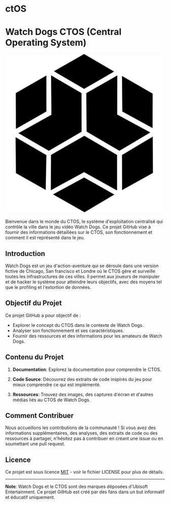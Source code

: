 # ctOS

# Watch Dogs CTOS (Central Operating System)

![Watch Dogs Logo](Assets\Pictures\Blume_black.png)

Bienvenue dans le monde du CTOS, le système d'exploitation centralisé qui contrôle la ville dans le jeu vidéo Watch Dogs. Ce projet GitHub vise à fournir des informations détaillées sur le CTOS, son fonctionnement et comment il est représenté dans le jeu.

## Introduction

Watch Dogs est un jeu d'action-aventure qui se déroule dans une version fictive de Chicago, San francisco et Londre où le CTOS gère et surveille toutes les infrastructures de ces villes. Il permet aux joueurs de manipuler et de hacker le système pour atteindre leurs objectifs, avec des moyens tel que le profiling et l'extortion de données.

## Objectif du Projet

Ce projet GitHub a pour objectif de :

- Explorer le concept du CTOS dans le contexte de Watch Dogs.
- Analyser son fonctionnement et ses caractéristiques.
- Fournir des ressources et des informations pour les amateurs de Watch Dogs.

## Contenu du Projet

1. **Documentation**: Explorez la documentation pour comprendre le CTOS.

2. **Code Source**: Découvrez des extraits de code inspirés du jeu pour mieux comprendre ce qui est implémenté.

3. **Ressources**: Trouvez des images, des captures d'écran et d'autres médias liés au CTOS de Watch Dogs.

## Comment Contribuer

Nous accueillons les contributions de la communauté ! Si vous avez des informations supplémentaires, des analyses, des extraits de code ou des ressources à partager, n'hésitez pas à contribuer en créant une issue ou en soumettant une pull request.

## Licence

Ce projet est sous licence [MIT](LICENSE) - voir le fichier LICENSE pour plus de détails.

---

**Note**: Watch Dogs et le CTOS sont des marques déposées d'Ubisoft Entertainment. Ce projet GitHub est créé par des fans dans un but informatif et éducatif uniquement.


